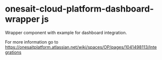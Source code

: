 # onesait-cloud-platform-dashboard-wrapper js
Wrapper component with example for dashboard integration.

For more information go to https://onesaitplatform.atlassian.net/wiki/spaces/OP/pages/1041498113/Integrations
